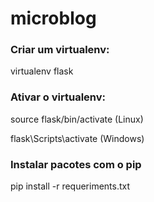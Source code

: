 # microblog

### Criar um virtualenv:
virtualenv flask

### Ativar o virtualenv:

source flask/bin/activate (Linux)

flask\Scripts\activate (Windows)

### Instalar pacotes com o pip

pip install -r requeriments.txt
